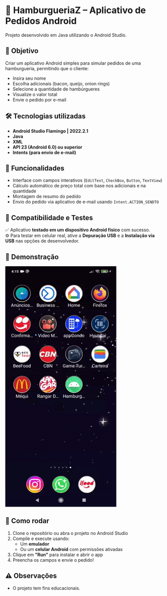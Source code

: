 # 🍔 HamburgueriaZ – Aplicativo de Pedidos Android

Projeto desenvolvido em Java utilizando o Android Studio.



## 📱 Objetivo

Criar um aplicativo Android simples para simular pedidos de uma hamburgueria, permitindo que o cliente:

- Insira seu nome  
- Escolha adicionais (bacon, queijo, onion rings)  
- Selecione a quantidade de hambúrgueres  
- Visualize o valor total  
- Envie o pedido por e-mail



## 🛠️ Tecnologias utilizadas

- **Android Studio Flamingo | 2022.2.1**  
- **Java**  
- **XML**  
- **API 23 (Android 6.0) ou superior**  
- **Intents (para envio de e-mail)**



## 🧩 Funcionalidades

- Interface com campos interativos (`EditText`, `CheckBox`, `Button`, `TextView`)  
- Cálculo automático de preço total com base nos adicionais e na quantidade  
- Montagem de resumo do pedido  
- Envio do pedido via aplicativo de e-mail usando `Intent.ACTION_SENDTO`



## 📱 Compatibilidade e Testes

✅ Aplicativo **testado em um dispositivo Android físico** com sucesso.  
⚙️ Para testar em celular real, ative a **Depuração USB** e a **Instalação via USB** nas opções de desenvolvedor.



## 🎥 Demonstração

![Demonstração do app](demo.gif)


## 🚀 Como rodar

1. Clone o repositório ou abra o projeto no Android Studio  
2. Compile e execute usando:
   - Um **emulador**
   - Ou um **celular Android** com permissões ativadas  
3. Clique em **"Run"** para instalar e abrir o app  
4. Preencha os campos e envie o pedido!



## ⚠️ Observações

- O projeto tem fins educacionais.

